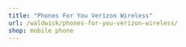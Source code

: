 ```yaml
---
title: "Phones For You Verizon Wireless"
url: /waldwick/phones-for-you-verizon-wireless/
shop: mobile phone
---
```

